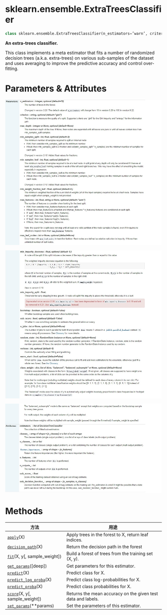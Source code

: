 # sklearn.ensemble.ExtraTreesClassifier

```python
class sklearn.ensemble.ExtraTreesClassifier(n_estimators=’warn’, criterion=’gini’, max_depth=None, min_samples_split=2, min_samples_leaf=1, min_weight_fraction_leaf=0.0, max_features=’auto’, max_leaf_nodes=None, min_impurity_decrease=0.0, min_impurity_split=None, bootstrap=False, oob_score=False, n_jobs=None, random_state=None, verbose=0, warm_start=False, class_weight=None)
```

**An extra-trees classifier.**

This class implements a meta estimator that fits a number of randomized decision trees (a.k.a. extra-trees) on various sub-samples of the dataset and uses averaging to improve the predictive accuracy and control over-fitting.



# Parameters & Attributes

![84](https://github.com/Pythonboy/Image/blob/master/SK/97.jpg?raw=true)

![84](https://github.com/Pythonboy/Image/blob/master/SK/98.jpg?raw=true)

![84](https://github.com/Pythonboy/Image/blob/master/SK/99.jpg?raw=true)





# Methods

| 方法                                                         | 用途                                                         |
| ------------------------------------------------------------ | ------------------------------------------------------------ |
| [`apply`](http://scikit-learn.org/stable/modules/generated/sklearn.ensemble.ExtraTreesClassifier.html#sklearn.ensemble.ExtraTreesClassifier.apply)(X) | Apply trees in the forest to X, return leaf indices.         |
| [`decision_path`](http://scikit-learn.org/stable/modules/generated/sklearn.ensemble.ExtraTreesClassifier.html#sklearn.ensemble.ExtraTreesClassifier.decision_path)(X) | Return the decision path in the forest                       |
| [`fit`](http://scikit-learn.org/stable/modules/generated/sklearn.ensemble.ExtraTreesClassifier.html#sklearn.ensemble.ExtraTreesClassifier.fit)(X, y[, sample_weight]) | Build a forest of trees from the training set (X, y).        |
| [`get_params`](http://scikit-learn.org/stable/modules/generated/sklearn.ensemble.ExtraTreesClassifier.html#sklearn.ensemble.ExtraTreesClassifier.get_params)([deep]) | Get parameters for this estimator.                           |
| [`predict`](http://scikit-learn.org/stable/modules/generated/sklearn.ensemble.ExtraTreesClassifier.html#sklearn.ensemble.ExtraTreesClassifier.predict)(X) | Predict class for X.                                         |
| [`predict_log_proba`](http://scikit-learn.org/stable/modules/generated/sklearn.ensemble.ExtraTreesClassifier.html#sklearn.ensemble.ExtraTreesClassifier.predict_log_proba)(X) | Predict class log-probabilities for X.                       |
| [`predict_proba`](http://scikit-learn.org/stable/modules/generated/sklearn.ensemble.ExtraTreesClassifier.html#sklearn.ensemble.ExtraTreesClassifier.predict_proba)(X) | Predict class probabilities for X.                           |
| [`score`](http://scikit-learn.org/stable/modules/generated/sklearn.ensemble.ExtraTreesClassifier.html#sklearn.ensemble.ExtraTreesClassifier.score)(X, y[, sample_weight]) | Returns the mean accuracy on the given test data and labels. |
| [`set_params`](http://scikit-learn.org/stable/modules/generated/sklearn.ensemble.ExtraTreesClassifier.html#sklearn.ensemble.ExtraTreesClassifier.set_params)(**params) | Set the parameters of this estimator.                        |